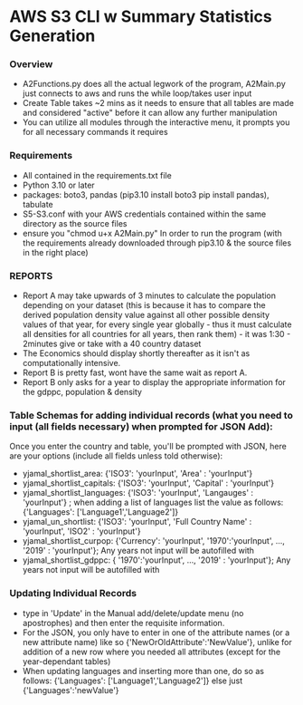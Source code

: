 # AWS S3 CLI w Summary Statistics Generation

### Overview
- A2Functions.py does all the actual legwork of the program, A2Main.py just connects to aws and runs the while loop/takes user input
- Create Table takes ~2 mins as it needs to ensure that all tables are made and considered "active" before it can allow any further manipulation
- You can utilize all modules through the interactive menu, it prompts you for all necessary commands it requires


### Requirements
- All contained in the requirements.txt file
- Python 3.10 or later
- packages: boto3, pandas (pip3.10 install boto3 pip install pandas), tabulate
- S5-S3.conf with your AWS credentials contained within the same directory as the source files
- ensure you "chmod u+x A2Main.py" In order to run the program (with the requirements already downloaded through pip3.10 & the source files in the right place)



### REPORTS
- Report A may take upwards of 3 minutes to calculate the population depending on your dataset (this is because it has to compare the derived
population density value against all other possible density values of that year, for every single year globally - thus it must calculate all 
densities for all countries for all years, then rank them) - it was 1:30 - 2minutes give or take with a 40 country dataset
- The Economics should display shortly thereafter as it isn't as computationally intensive.
- Report B is pretty fast, wont have the same wait as report A.
- Report B only asks for a year to display the appropriate information for the gdppc, population & density


### Table Schemas for adding individual records (what you need to input (all fields necessary) when prompted for JSON Add):
Once you enter the country and table, you'll be prompted with JSON, here are your options (include all fields unless told otherwise):
- yjamal_shortlist_area: {'ISO3': 'yourInput', 'Area' : 'yourInput'}
- yjamal_shortlist_capitals: {'ISO3': 'yourInput', 'Capital' : 'yourInput'}
- yjamal_shortlist_languages: {'ISO3': 'yourInput', 'Langauges' : 'yourInput'} ; when adding a list of languages list the value as follows:
{'Languages': ['Language1','Language2']}
- yjamal_un_shortlist: {'ISO3': 'yourInput', 'Full Country Name' : 'yourInput', 'ISO2' : 'yourInput'}
- yjamal_shortlist_curpop: {'Currency': 'yourInput', '1970':'yourInput', ..., '2019' : 'yourInput'}; Any years not input will be autofilled with <empty>
- yjamal_shortlist_gdppc: { '1970':'yourInput', ..., '2019' : 'yourInput'}; Any years not input will be autofilled with <empty>

### Updating Individual Records
- type in 'Update' in the Manual add/delete/update menu (no apostrophes) and then enter the requisite information.
- For the JSON, you only have to enter in one of the attribute names (or a new attribute name) like so {'NewOrOldAttribute':'NewValue'}, unlike 
for addition of a new row where you needed all attributes (except for the year-dependant tables)
- When updating languages and inserting more than one, do so as follows: {'Languages': ['Language1','Language2']} else just {'Languages':'newValue'}

